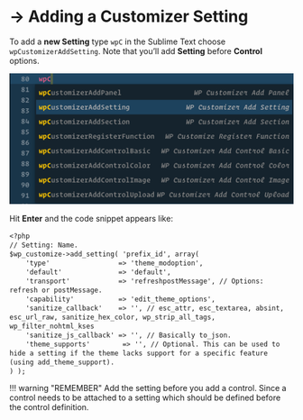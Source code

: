 # → Adding a Customizer Setting

To add a **new Setting** type `wpC` in the Sublime Text choose `wpCustomizerAddSetting`. Note that you’ll add **Setting** before **Control** options.

![](/media/6.png)

Hit **Enter** and the code snippet appears like:

```
<?php
// Setting: Name.
$wp_customize->add_setting( 'prefix_id', array(
    'type'                 => 'theme_modoption',
    'default'              => 'default',
    'transport'            => 'refreshpostMessage', // Options: refresh or postMessage.
    'capability'           => 'edit_theme_options',
    'sanitize_callback'    => '', // esc_attr, esc_textarea, absint, esc_url_raw, sanitize_hex_color, wp_strip_all_tags, wp_filter_nohtml_kses 
    'sanitize_js_callback' => '', // Basically to_json.
    'theme_supports'        => '', // Optional. This can be used to hide a setting if the theme lacks support for a specific feature (using add_theme_support).
) );
```

!!! warning "REMEMBER" 
    Add the setting before you add a control. Since a control needs to be attached to a setting which should be defined before the control definition.
